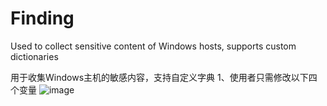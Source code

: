 # Finding
Used to collect sensitive content of Windows hosts, supports custom dictionaries

用于收集Windows主机的敏感内容，支持自定义字典
﻿1、使用者只需修改以下四个变量
![image](https://github.com/user-attachments/assets/e34f29ad-e6fd-46bd-a212-6e1714f54175)
